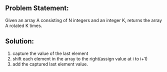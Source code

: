 ## Problem Statement:

Given an array A consisting of N integers and an integer K, returns the array A rotated K times.

## Solution:

1. capture the value of the last element
2. shift each element in the array to the right(assign value at i to i+1)
3. add the captured last element value.


